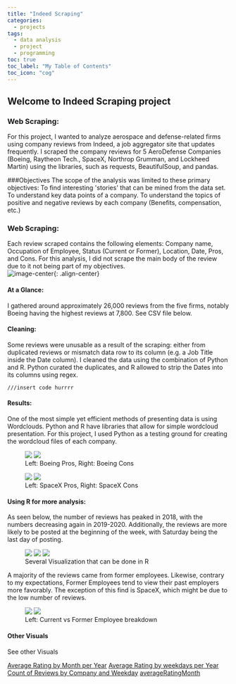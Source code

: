 ```yaml
---
title: "Indeed Scraping"
categories:
  - projects
tags:
  - data analysis
  - project
  - programming
toc: true
toc_label: "My Table of Contents"
toc_icon: "cog"
---
```



## Welcome to Indeed Scraping project



### Web Scraping:
For this project, I wanted to analyze aerospace and defense-related firms using company reviews from Indeed, a job aggregator site that updates frequently.  I scraped the company reviews for 5 AeroDefense Companies (Boeing, Raytheon Tech., SpaceX, Northrop Grumman, and Lockheed Martin) using the libraries, such as requests, BeautifulSoup, and pandas. 

###Objectives
The scope of the analysis was limited to these primary objectives:
To find interesting 'stories' that can be mined from the data set.
To understand key data points of a company.
To understand the topics of positive and negative reviews by each company (Benefits, compensation, etc.)

### Web Scraping:

Each review scraped contains the following elements: Company name, Occupation of Employee, Status (Current or Former), Location, Date, Pros, and Cons. For this analysis, I did not scrape the main body of the review due to it not being part of my objectives.  
![image-center](/assets/images/web/Snip20200709_2.png){: .align-center}

#### At a Glance:

I gathered around approximately 26,000 reviews from the five firms, notably Boeing having the highest reviews at 7,800. See CSV file below.



#### Cleaning:
Some reviews were unusable as a result of the scraping: either from duplicated reviews or mismatch data row to its column (e.g. a Job Title inside the Date column).  I cleaned the data using the combination of Python and R.  Python curated the duplicates, and R allowed to strip the Dates into its columns using regex. 
```
///insert code hurrrr
```
#### Results: 
One of the most simple yet efficient methods of presenting data is using Wordclouds. Python and R have libraries that allow for simple wordcloud presentation.  For this project, I used Python as a testing ground for creating the wordcloud files of each company. 
<figure class="half">
    <a href="/assets/images/wordclouds/BoeingderivedUPDATED_Pros.png"><img src="/assets/images/wordclouds/BoeingderivedUPDATED_Pros.png"></a>
    <a href="/assets/images/wordclouds/BoeingderivedUPDATED_Cons.png"><img src="/assets/images/wordclouds/BoeingderivedUPDATED_Cons.png"></a>
    <figcaption>Left: Boeing Pros, Right: Boeing Cons</figcaption>
</figure>


<figure class="half">
    <a href="/assets/images/wordclouds/SpacexderivedUPDATED_Pros.png"><img src="/assets/images/wordclouds/SpacexderivedUPDATED_Pros.png"></a>
    <a href="/assets/images/wordclouds/SpacexderivedUPDATED_Cons.png"><img src="/assets/images/wordclouds/SpacexderivedUPDATED_Cons.png"></a>
    <figcaption>Left: SpaceX Pros, Right: SpaceX Cons</figcaption>
</figure>



#### Using R for more analysis:

As seen below, the number of reviews has peaked in 2018, with the numbers decreasing again in 2019-2020.  Additionally, the reviews are more likely to be posted at the beginning of the week, with Saturday being the last day of posting. 

<figure class="third">
	<a href=""><img src="/assets/images/R/CountofReviewsbyCompany& Year.png"></a>
	<a href=""><img src="/assets/images/R/Count of Reviews by weekdays per Year.png"></a>
	<a href=""><img src="/assets/images/R/totalreviews.png"></a>
	<figcaption>Several Visualization that can be done in R</figcaption>
</figure>



A majority of the reviews came from former employees. Likewise, contrary to my expectations, Former Employees tend to view their past employers more favorably.  The exception of this find is SpaceX, which might be due to the low number of reviews. 
<figure class="half">
    <a href="/assets/images/R/CurrentvsFormer.png"><img src="/assets/images/R/CurrentvsFormer.png"></a>
    <a href="/assets/images/R/CurrentvsFormerRatings.png"><img src="/assets/images/R/CurrentvsFormerRatings.png"></a>
    <figcaption>Left: Current vs Former Employee breakdown</figcaption>
</figure>


#### Other Visuals
  <div class = "notice--primary">
    <p> See other Visuals </p>
    <a href="/assets/images/R/Average Rating by Month per Year.png" class="btn btn--inverse .btn--small"> Average Rating by Month per Year</a> 
 <a href="/assets/images/R/Average Rating by weekdays per Year.png" class="btn btn--inverse .btn--small"> Average Rating by weekdays per Year</a> 
 <a href="/assets/images/R/Count of Reviews by Company and Weekday.png" class="btn btn--inverse .btn--small"> Count of Reviews by Company and Weekday</a> 
<a href="/assets/images/R/averageRatingMonth.png" class="btn btn--inverse .btn--small"> averageRatingMonth</a> 
  </div>


